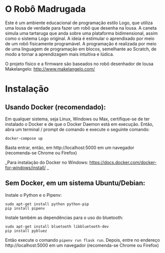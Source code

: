# O Robô Madrugada

Este é um ambiente educacional de programação estilo Logo, que utiliza uma lousa de verdade para fazer um robô que desenha na lousa. A caneta simula uma tartaruga que anda sobre uma plataforma bidimensional, assim como o sistema Logo original. A ideia é estimular o aprendixado por meio de um robô fisicamente programável. A programação é realizada por meio de uma linguagem de programação em blocos, semelhante ao Scratch, de modo a tornar a aprendizagem mais intuitiva e lúdica.

O projeto físico e a firmware são baseados no robô desenhador de lousa Makelangelo: http://www.makelangelo.com/


# Instalação

## Usando Docker (recomendado):

Em qualquer sistema, seja Linux, Windows ou Max, certifique-se de ter instalado o Docker e de que o Docker Daemon está em execução. Então, abra um terminal / prompt de comando e execute o seguinte comando:

```
docker-compose up
```

Basta entrar, então, em http://localhost:5000 em um navegador (recomenda-se Chrome ou Firefox)

_Para instalação do Docker no Windows: https://docs.docker.com/docker-for-windows/install/ _

## Sem Docker, em um sistema Ubuntu/Debian:

Instale o Python e o Pipenv:
```
sudo apt-get install python python-pip
pip install pipenv
```

Instale também as dependências para o uso do bluetooth:
```
sudo apt-get install bluetooth libbluetooth-dev
pip install pybluez
```

Então execute o comando `pipenv run flask run`. Depois, entre no endereço http://localhost:5000 em um navegador (recomenda-se Chrome ou Firefox)
 